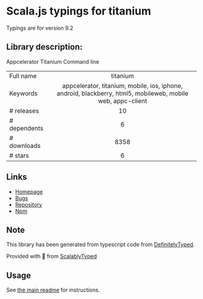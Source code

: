 
# Scala.js typings for titanium

Typings are for version 9.2

## Library description:
Appcelerator Titanium Command line

|                    |                 |
| ------------------ | :-------------: |
| Full name          | titanium |
| Keywords           | appcelerator, titanium, mobile, ios, iphone, android, blackberry, html5, mobileweb, mobile web, appc-client |
| # releases         | 10 |
| # dependents       | 6 |
| # downloads        | 8358 |
| # stars            | 6 |

## Links
- [Homepage](https://github.com/appcelerator/titanium#readme)
- [Bugs](https://jira.appcelerator.org/browse/TIMOB)
- [Repository](https://github.com/appcelerator/titanium)
- [Npm](https://www.npmjs.com/package/titanium)
    


## Note
This library has been generated from typescript code from [DefinitelyTyped](https://definitelytyped.org).

Provided with :purple_heart: from [ScalablyTyped](https://github.com/oyvindberg/ScalablyTyped)

## Usage
See [the main readme](../../readme.md) for instructions.


